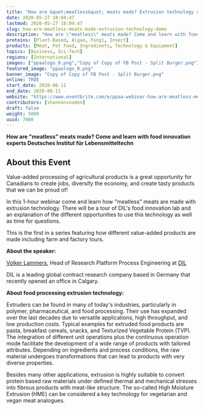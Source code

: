 ```yaml
---
title: "How are &quot;meatless&quot; meats made? Extrusion technology demo"
date: 2020-05-27 18:04:47
lastmod: 2020-05-27 18:04:47
slug: how-are-meatless-meats-made-extrusion-technology-demo
description: "How are \"meatless\" meats made? Come and learn with food innovation experts Deutsches Institut für LebensmitteltechnAbout this EventValue-added processing of agricultural products is a great opportunity for Canadians to create jobs, diversify the economy, and create tasty products that we can be proud of!"
proteins: [Plant-Based, Algae, Fungi, Insect]
products: [Meat, Pet Food, Ingredients, Technology & Equipment]
topics: [Business, Sci-Tech]
regions: [International]
images: ["ppaalogo_0.png","Copy of Copy of FB Post - Split Burger.png"]
featured_image: "ppaalogo_0.png"
banner_image: "Copy of Copy of FB Post - Split Burger.png"
online: TRUE
start_date: 2020-06-11
end_date: 2020-06-11
website: "https://www.eventbrite.com/e/ppaa-webinar-how-are-meatless-meats-made-extrusion-technology-demo-tickets-106800980608"
contributors: [shannonsnaden]
draft: false
weight: 5000
uuid: 7000
---
```

**How are \"meatless\" meats made? Come and learn with food innovation
experts Deutsches Institut für Lebensmitteltechn**

## About this Event

Value-added processing of agricultural products is a great opportunity
for Canadians to create jobs, diversify the economy, and create tasty
products that we can be proud of!

In this 1-hour webinar come and learn how \"meatless\" meats are made
with extrusion technology. There will be a tour of DIL\'s food
innovation lab and an explanation of the different opportunities to use
this technology as well as time for questions.

This is the first in a series featuring how different value-added
products are made including farm and factory tours.

**About the speaker:**

[Volker
Lammers](https://www.linkedin.com/in/volker-lammers-b64415aa/?originalSubdomain=de),
Head of Research Platform Process Engineering
at [DIL](https://www.eventbrite.com/e/ppaa-webinar-how-are-meatless-meats-made-extrusion-technology-demo-tickets-106800980608)

DIL is a leading global contract research company based in Germany that
recently opened an office in Calgary.

**About food processing extrusion technology:**

Extruders can be found in many of today's industries, particularly in
polymer, pharmaceutical, and food processing. Their use has expanded
over the last decades due to versatile applications, high throughput,
and low production costs. Typical examples for extruded food products
are pasta, breakfast cereals, snacks, and Texturized Vegetable Protein
(TVP). The integration of different unit operations plus the continuous
operation mode facilitate the development of a wide range of products
with tailored attributes. Depending on ingredients and process
conditions, the raw material undergoes transformations that can lead to
products with very diverse properties.

Besides many other applications, extrusion is highly suitable to convert
protein based raw materials under defined thermal and mechanical
stresses into fibrous products with meat-like structure. The so-called
High Moisture Extrusion (HME) can be considered a key technology for
vegetarian and vegan meat analogues.
